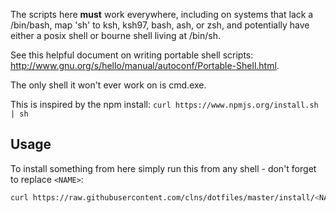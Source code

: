The scripts here **must** work everywhere, including on systems that lack
a /bin/bash, map 'sh' to ksh, ksh97, bash, ash, or zsh,
and potentially have either a posix shell or bourne
shell living at /bin/sh.

See this helpful document on writing portable shell scripts:
http://www.gnu.org/s/hello/manual/autoconf/Portable-Shell.html.

The only shell it won't ever work on is cmd.exe.

This is inspired by the npm install:
`curl https://www.npmjs.org/install.sh | sh`

## Usage

To install something from here simply run this from any shell - don't forget
to replace `<NAME>`:

```sh
curl https://raw.githubusercontent.com/clns/dotfiles/master/install/<NAME>.sh | sh
```
